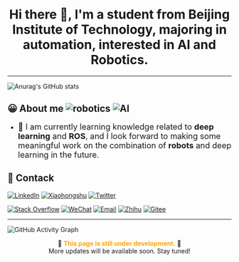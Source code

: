 
<h1 align="center">Hi there 👋, I'm a student from Beijing Institute of Technology, majoring in automation, interested in <strong>AI</strong> and <strong>Robotics</strong>.</h1>

___

![Anurag's GitHub stats](https://github-readme-stats.vercel.app/api?username=QuarryFlow&show_icons=true&count_private=true&theme=gruvbox)

## 😀 About me  ![robotics](https://img.shields.io/badge/robotics-green) ![AI](https://img.shields.io/badge/AI-blue)
- <span style="font-size: 18px;">📝 I am currently learning knowledge related to <strong>deep learning</strong> and <strong>ROS</strong>, and I look forward to making some meaningful work on the combination of <strong>robots</strong> and deep learning in the future.</span>





## 📨 Contack 


[![LinkedIn](https://img.shields.io/badge/LinkedIn-blue?logo=linkedin)](https://www.linkedin.com/in/your-linkedin)
[![Xiaohongshu](https://img.shields.io/badge/Xiaohongshu-red?logo=twitter)](https://www.xiaohongshu.com/)
[![Twitter](https://img.shields.io/badge/Twitter-blue?logo=twitter)](https://twitter.com/your-twitter)

[![Stack Overflow](https://img.shields.io/badge/Stack_Overflow-F58025?logo=stack-overflow)](https://stackoverflow.com/users/your-stackoverflow)
[![WeChat](https://img.shields.io/badge/WeChat-07C160?logo=wechat)](https://your-wechat-link)
[![Email](https://img.shields.io/badge/Email-D14836?logo=gmail&logoColor=white)](mailto:your-email@example.com)
[![Zhihu](https://img.shields.io/badge/Zhihu-blue?logo=zhihu)](https://www.zhihu.com/people/your-zhihu)
[![Gitee](https://img.shields.io/badge/Gitee-red?logo=gitee)](https://gitee.com/your-gitee)

---
![GitHub Activity Graph](https://github-readme-activity-graph.vercel.app/graph?username=QuarryFlow&bg_color=0d1117&color=FFD700&line=FFA500&point=FFFFFF&area=true&hide_border=true)


<p align="center">
  🚧 <strong><span style="color:#FFA500;">This page is still under development.</span></strong> 🚧 <br>
  More updates will be available soon. Stay tuned!
</p>

